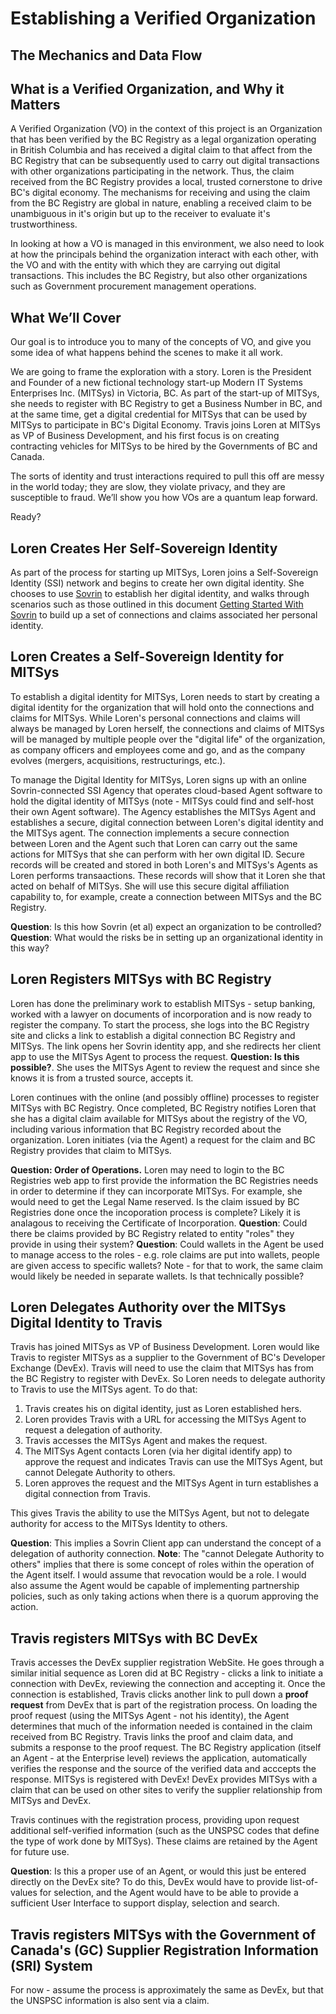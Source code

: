 # Establishing a Verified Organization

## The Mechanics and Data Flow

## What is a Verified Organization, and Why it Matters

A Verified Organization (VO) in the context of this project is an Organization that has been verified by the BC Registry as a legal organization operating in British Columbia and has received a digital claim to that affect from the BC Registry that can be subsequently used to carry out digital transactions with other organizations participating in the network. Thus, the claim received from the BC Registry provides a local, trusted cornerstone to drive BC's digital economy. The mechanisms for receiving and using the claim from the BC Registry are global in nature, enabling a received claim to be unambiguous in it's origin but up to the receiver to evaluate it's trustworthiness.

In looking at how a VO is managed in this environment, we also need to look at how the principals behind the organization interact with each other, with the VO and with the entity with which they are carrying out digital transactions. This includes the BC Registry, but also other organizations such as Government procurement management operations.

## What We’ll Cover

Our goal is to introduce you to many of the concepts of VO, and give you some idea of what happens behind the scenes to make it all work.

We are going to frame the exploration with a story. Loren is the President and Founder of a new fictional technology start-up Modern IT Systems Enterprises Inc. (MITSys) in Victoria, BC. As part of the start-up of MITSys, she needs to register with BC Registry to get a Business Number in BC, and at the same time, get a digital credential for MITSys that can be used by MITSys to participate in BC's Digital Economy. Travis joins Loren at MITSys as VP of Business Development, and his first focus is on creating contracting vehicles for MITSys to be hired by the Governments of BC and Canada.

The sorts of identity and trust interactions required to pull this off are messy in the world today; they are slow, they violate privacy, and they are susceptible to fraud. We’ll show you how VOs are a quantum leap forward.

Ready?

## Loren Creates Her Self-Sovereign Identity

As part of the process for starting up MITSys, Loren joins a Self-Sovereign Identity (SSI) network and begins to create her own digital identity. She chooses to use [Sovrin](sovrin.org) to establish her digital identity, and walks through scenarios such as those outlined in this document [Getting Started With Sovrin](https://github.com/hyperledger-archives/indy-client/blob/master/getting-started.md) to build up a set of connections and claims associated her personal identity.

## Loren Creates a Self-Sovereign Identity for MITSys

To establish a digital identity for MITSys, Loren needs to start by creating a digital identity for the organization that will hold onto the connections and claims for MITSys. While Loren's personal connections and claims will always be managed by Loren herself, the connections and claims of MITSys will be managed by multiple people over the "digital life" of the organization, as company officers and employees come and go, and as the company evolves (mergers, acquisitions, restructurings, etc.).

To manage the Digital Identity for MITSys, Loren signs up with an online Sovrin-connected SSI Agency that operates cloud-based Agent software to hold the digital identity of MITSys (note - MITSys could find and self-host their own Agent software). The Agency establishes the MITSys Agent and establishes a secure, digital connection between Loren's digital identity and the MITSys agent.  The connection implements a secure connection between Loren and the Agent such that Loren can carry out the same actions for MITSys that she can perform with her own digital ID. Secure records will be created and stored in both Loren's and MITSys's Agents as Loren performs transaactions. These records will show that it Loren she that acted on behalf of MITSys. She will use this secure digital affiliation capability to, for example, create a connection between MITSys and the BC Registry.

**Question**: Is this how Sovrin (et al) expect an organization to be controlled?
**Question**: What would the risks be in setting up an organizational identity in this way?

## Loren Registers MITSys with BC Registry

Loren has done the preliminary work to establish MITSys - setup banking, worked with a lawyer on documents of incorporation and is now ready to register the company. To start the process, she logs into the BC Registry site and clicks a link to establish a digital connection BC Registry and MITSys. The link opens her Sovrin identity app, and she redirects her client app to use the MITSys Agent to process the request. **Question: Is this possible?**. She uses the MITSys Agent to review the request and since she knows it is from a trusted source, accepts it.

Loren continues with the online (and possibly offline) processes to register MITSys with BC Registry. Once completed, BC Registry notifies Loren that she has a digital claim available for MITSys about the registry of the VO, including various information that BC Registry recorded about the organization. Loren initiates (via the Agent) a request for the claim and BC Registry provides that claim to MITSys.

**Question: Order of Operations.** Loren may need to login to the BC Registries web app to first provide the information the BC Registries needs in order to determine if they can incorporate MITSys. For example, she would need to get the Legal Name reserved. Is the claim issued by BC Registries done once the incoporation process is complete? Likely it is analagous to receiving the Certificate of Incorporation.
**Question**: Could there be claims provided by BC Registry related to entity "roles" they provide in using their system?
**Question**: Could wallets in the Agent be used to manage access to the roles - e.g. role claims are put into wallets, people are given access to specific wallets?  Note - for that to work, the same claim would likely be needed in separate wallets.  Is that technically possible?

## Loren Delegates Authority over the MITSys Digital Identity to Travis

Travis has joined MITSys as VP of Business Development. Loren would like Travis to register MITSys as a supplier to the Government of BC's Developer Exchange (DevEx). Travis will need to use the claim that MITSys has from the BC Registry to register with DevEx. So Loren needs to delegate authority to Travis to use the MITSys agent. To do that:

1. Travis creates his on digital identity, just as Loren established hers.
2. Loren provides Travis with a URL for accessing the MITSys Agent to request a delegation of authority.
3. Travis accesses the MITSys Agent and makes the request.
4. The MITSys Agent contacts Loren (via her digital identify app) to approve the request and indicates Travis can use the MITSys Agent, but cannot Delegate Authority to others.
5. Loren approves the request and the MITSys Agent in turn establishes a digital connection from Travis.

This gives Travis the ability to use the MITSys Agent, but not to delegate authority for access to the MITSys Identity to others.

**Question**: This implies a Sovrin Client app can understand the concept of a delegation of authority connection.
**Note**: The "cannot Delegate Authority to others" implies that there is some concept of roles within the operation of the Agent itself. I would assume that revocation would be a role.  I would also assume the Agent would be capable of implementing partnership policies, such as only taking actions when there is a quorum approving the action.

## Travis registers MITSys with BC DevEx

Travis accesses the DevEx supplier registration WebSite. He goes through a similar initial sequence as Loren did at BC Registry - clicks a link to initiate a connection with DevEx, reviewing the connection and accepting it. Once the connection is established, Travis clicks another link to pull down a **proof request** from DevEx that is part of the registration process. On loading the proof request (using the MITSys Agent - not his identity), the Agent determines that much of the information needed is contained in the claim received from BC Registry. Travis links the proof and claim data, and submits a response to the proof request. The BC Registry application (itself an Agent - at the Enterprise level) reviews the application, automatically verifies the response and the source of the verified data and acccepts the response. MITSys is registered with DevEx! DevEx provides MITSys with a claim that can be used on other sites to verify the supplier relationship from MITSys and DevEx.

Travis continues with the registration process, providing upon request additional self-verified information (such as the UNSPSC codes that define the type of work done by MITSys). These claims are retained by the Agent for future use.

**Question**: Is this a proper use of an Agent, or would this just be entered directly on the DevEx site?  To do this, DevEx would have to provide list-of-values for selection, and the Agent would have to be able to provide a sufficient User Interface to support display, selection and search.

## Travis registers MITSys with the Government of Canada's (GC) Supplier Registration Information (SRI) System

For now - assume the process is approximately the same as DevEx, but that the UNSPSC information is also sent via a claim.
